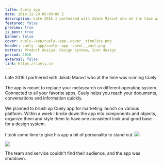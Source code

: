 ```yaml
---
title: Cuely app
date: 2016-12-20 00:00:00 Z
description: Late 2016 I partnered with Jakob Marovt who at the time was running Cuely to work within 2 weeks on the look and feel of their desktop app.
featured: false
preview: true
is_post: true
banner: false
cover: cuely--app/cuely--app--cover__timeline.png
header: cuely--app/cuely--app--cover__post.png
matters: Product design, Design system, Icon design
period: 2016
external: false
link: https://cuely.co
---
```

Late 2016 I partnered with Jakob Marovt who at the time was running Cuely.
<br><br>
The app is meant to replace your metasearch on different operating system. Connected to all your favorite apps, Cuely helps you reach your documents, conversations and information quickly.
<br><br>
We planned to brush up Cuely app for marketing launch on various platform. Within a week I broke down the app into components and objects, organize them and style them to have one consistent look and good base for a design system.
<br><br>
I took some time to give his app a bit of personality to stand out.
![](../../assets/images/posts/cuely--app/cuely--app--content--6.png)

<img class="portrait" src="../../assets/images/posts/cuely--app/cuely--app--content--2.png">

The team and service couldn't find their audience, and the app was shutdown.
